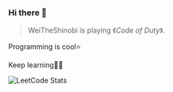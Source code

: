 ### Hi there 👋

> WeiTheShinobi is playing 《*Code of Duty*》.

Programming is cool⭐

Keep learning🦆🥰

![LeetCode Stats](https://leetcode.card.workers.dev/weitheshinobi?theme=dark&font=source_code_pro&extension=null)

